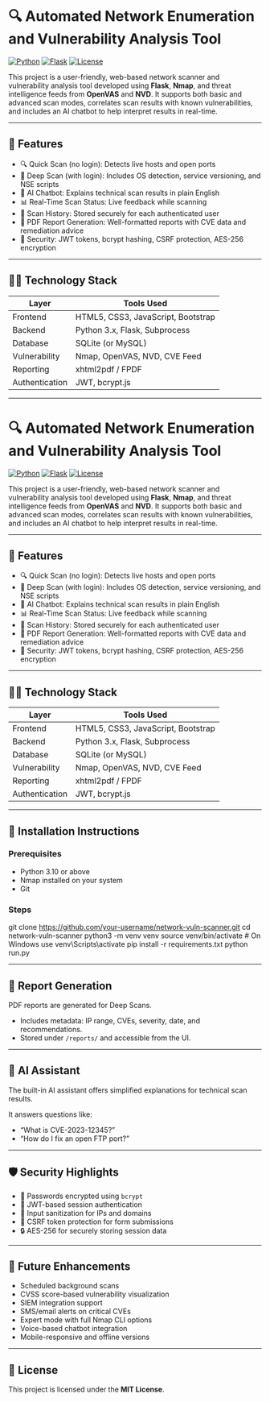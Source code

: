 # 🔍 Automated Network Enumeration and Vulnerability Analysis Tool

[![Python](https://img.shields.io/badge/Built%20With-Python-blue.svg)](https://www.python.org/)
[![Flask](https://img.shields.io/badge/Framework-Flask-orange.svg)](https://flask.palletsprojects.com/)
[![License](https://img.shields.io/badge/License-MIT-green.svg)](LICENSE)

This project is a user-friendly, web-based network scanner and vulnerability analysis tool developed using **Flask**, **Nmap**, and threat intelligence feeds from **OpenVAS** and **NVD**. It supports both basic and advanced scan modes, correlates scan results with known vulnerabilities, and includes an AI chatbot to help interpret results in real-time.

---

## 🚀 Features

- 🔍 Quick Scan (no login): Detects live hosts and open ports
- 🧠 Deep Scan (with login): Includes OS detection, service versioning, and NSE scripts
- 🤖 AI Chatbot: Explains technical scan results in plain English
- 📊 Real-Time Scan Status: Live feedback while scanning
- 📂 Scan History: Stored securely for each authenticated user
- 📄 PDF Report Generation: Well-formatted reports with CVE data and remediation advice
- 🔐 Security: JWT tokens, bcrypt hashing, CSRF protection, AES-256 encryption

---

## 🧑‍💻 Technology Stack

| Layer           | Tools Used                        |
|----------------|------------------------------------|
| Frontend       | HTML5, CSS3, JavaScript, Bootstrap |
| Backend        | Python 3.x, Flask, Subprocess      |
| Database       | SQLite (or MySQL)                  |
| Vulnerability  | Nmap, OpenVAS, NVD, CVE Feed       |
| Reporting      | xhtml2pdf / FPDF                   |
| Authentication | JWT, bcrypt.js                     |

---
# 🔍 Automated Network Enumeration and Vulnerability Analysis Tool

[![Python](https://img.shields.io/badge/Built%20With-Python-blue.svg)](https://www.python.org/)
[![Flask](https://img.shields.io/badge/Framework-Flask-orange.svg)](https://flask.palletsprojects.com/)
[![License](https://img.shields.io/badge/License-MIT-green.svg)](LICENSE)

This project is a user-friendly, web-based network scanner and vulnerability analysis tool developed using **Flask**, **Nmap**, and threat intelligence feeds from **OpenVAS** and **NVD**. It supports both basic and advanced scan modes, correlates scan results with known vulnerabilities, and includes an AI chatbot to help interpret results in real-time.

---

## 🚀 Features

- 🔍 Quick Scan (no login): Detects live hosts and open ports
- 🧠 Deep Scan (with login): Includes OS detection, service versioning, and NSE scripts
- 🤖 AI Chatbot: Explains technical scan results in plain English
- 📊 Real-Time Scan Status: Live feedback while scanning
- 📂 Scan History: Stored securely for each authenticated user
- 📄 PDF Report Generation: Well-formatted reports with CVE data and remediation advice
- 🔐 Security: JWT tokens, bcrypt hashing, CSRF protection, AES-256 encryption

---

## 🧑‍💻 Technology Stack

| Layer           | Tools Used                        |
|----------------|------------------------------------|
| Frontend       | HTML5, CSS3, JavaScript, Bootstrap |
| Backend        | Python 3.x, Flask, Subprocess      |
| Database       | SQLite (or MySQL)                  |
| Vulnerability  | Nmap, OpenVAS, NVD, CVE Feed       |
| Reporting      | xhtml2pdf / FPDF                   |
| Authentication | JWT, bcrypt.js                     |

---

## 🔧 Installation Instructions

### Prerequisites
- Python 3.10 or above
- Nmap installed on your system
- Git

### Steps

git clone https://github.com/your-username/network-vuln-scanner.git
cd network-vuln-scanner
python3 -m venv venv
source venv/bin/activate  # On Windows use venv\Scripts\activate
pip install -r requirements.txt
python run.py

---

## 📑 Report Generation

PDF reports are generated for Deep Scans.

- Includes metadata: IP range, CVEs, severity, date, and recommendations.
- Stored under `/reports/` and accessible from the UI.

---

## 🧠 AI Assistant

The built-in AI assistant offers simplified explanations for technical scan results.

It answers questions like:

- “What is CVE-2023-12345?”
- “How do I fix an open FTP port?”

---

## 🛡️ Security Highlights

- 🔐 Passwords encrypted using `bcrypt`
- 🔑 JWT-based session authentication
- 🧼 Input sanitization for IPs and domains
- 📄 CSRF token protection for form submissions
- 🔒 AES-256 for securely storing session data

---

## 🔮 Future Enhancements

- Scheduled background scans
- CVSS score-based vulnerability visualization
- SIEM integration support
- SMS/email alerts on critical CVEs
- Expert mode with full Nmap CLI options
- Voice-based chatbot integration
- Mobile-responsive and offline versions

---

## 📜 License

This project is licensed under the **MIT License**.  







